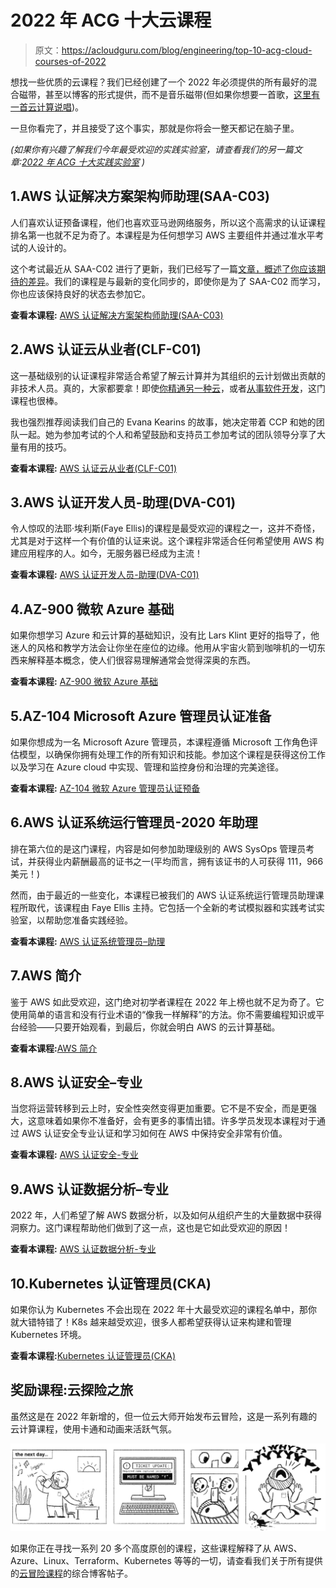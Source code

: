 # 2022 年 ACG 十大云课程

> 原文：<https://acloudguru.com/blog/engineering/top-10-acg-cloud-courses-of-2022>

想找一些优质的云课程？我们已经创建了一个 2022 年必须提供的所有最好的混合磁带，甚至以博客的形式提供，而不是音乐磁带(但如果你想要一首歌，[这里有一首云计算说唱](https://youtu.be/i_TaJLSkJbk))。

一旦你看完了，并且接受了这个事实，那就是你将会一整天都记在脑子里。

*(如果你有兴趣了解我们今年最受欢迎的实践实验室，请查看我们的另一篇文章:*[*2022 年 ACG 十大实践实验室*](https://acloudguru.com/blog/engineering/top-10-acg-hands-on-labs-of-2022) *)*

## 1.AWS 认证解决方案架构师助理(SAA-C03)

人们喜欢认证预备课程，他们也喜欢亚马逊网络服务，所以这个高需求的认证课程排名第一也就不足为奇了。本课程是为任何想学习 AWS 主要组件并通过准水平考试的人设计的。

这个考试最近从 SAA-C02 进行了更新，我们已经写了一篇[文章，概述了你应该期待的差异](https://acloudguru.com/blog/engineering/new-aws-saa-c03-exam)。我们的课程是与最新的变化同步的，即使你是为了 SAA-C02 而学习，你也应该保持良好的状态去参加它。

**查看本课程:** [AWS 认证解决方案架构师助理(SAA-C03)](https://learn.acloud.guru/course/certified-solutions-architect-associate/overview)

## 2.AWS 认证云从业者(CLF-C01)

这一基础级别的认证课程非常适合希望了解云计算并为其组织的云计划做出贡献的非技术人员。真的，大家都要拿！即使[你精通另一种云](https://acloudguru.com/blog/engineering/why-learn-multiple-cloud-platforms)，或者[从事软件开发](https://www.pluralsight.com/blog/software-development/software-developer-learn-cloud-computing)，这门课程也很棒。

我也强烈推荐阅读我们自己的 Evana Kearins 的故事，她决定带着 CCP 和她的团队一起。她为参加考试的个人和希望鼓励和支持员工参加考试的团队领导分享了大量有用的技巧。

**查看本课程:** [AWS 认证云从业者(CLF-C01)](https://learn.acloud.guru/course/aws--certified-cloud-practitioner/overview)

## 3.AWS 认证开发人员-助理(DVA-C01)

令人惊叹的法耶·埃利斯(Faye Ellis)的课程是最受欢迎的课程之一，这并不奇怪，尤其是对于这样一个有价值的认证来说。这个课程非常适合任何希望使用 AWS 构建应用程序的人。如今，无服务器已经成为主流！

**查看本课程:** [AWS 认证开发人员-助理(DVA-C01)](https://learn.acloud.guru/course/aws-certified-developer-associate/overview)

## 4.AZ-900 微软 Azure 基础

如果你想学习 Azure 和云计算的基础知识，没有比 Lars Klint 更好的指导了，他迷人的风格和教学方法会让你坐在座位的边缘。他用从宇宙火箭到咖啡机的一切东西来解释基本概念，使人们很容易理解通常会觉得深奥的东西。

**查看本课程:** [AZ-900 微软 Azure 基础](https://learn.acloud.guru/course/az-900-microsoft-azure-fundamentals/overview)

## 5.AZ-104 Microsoft Azure 管理员认证准备

如果你想成为一名 Microsoft Azure 管理员，本课程遵循 Microsoft 工作角色评估模型，以确保你拥有处理工作的所有知识和技能。参加这个课程是获得这份工作以及学习在 Azure cloud 中实现、管理和监控身份和治理的完美途径。

**查看本课程:** [AZ-104 微软 Azure 管理员认证预备](https://learn.acloud.guru/course/160303d7-6947-4fbc-9d19-fa304849f92e/overview)

## 6.AWS 认证系统运行管理员-2020 年助理

排在第六位的是这门课程，内容是如何参加助理级别的 AWS SysOps 管理员考试，并获得业内薪酬最高的证书之一(平均而言，拥有该证书的人可获得 111，966 美元！)

然而，由于最近的一些变化，本课程已被我们的 AWS 认证系统运行管理员助理课程所取代，该课程由 Faye Ellis 主持。它包括一个全新的考试模拟器和实践考试实验室，以帮助您准备实践经验。

**查看本课程:** [AWS 认证系统管理员–助理](https://learn.acloud.guru/course/aws-certified-sysops-admin-associate/overview)

## 7.AWS 简介

鉴于 AWS 如此受欢迎，这门绝对初学者课程在 2022 年上榜也就不足为奇了。它使用简单的语言和没有行业术语的“像我一样解释”的方法。你不需要编程知识或平台经验——只要开始观看，到最后，你就会明白 AWS 的云计算基础。

**查看本课程:**[AWS 简介](https://learn.acloud.guru/course/intro-to-aws/overview)

## 8.AWS 认证安全–专业

当您将运营转移到云上时，安全性突然变得更加重要。它不是不安全，而是更强大，这意味着如果你不准备好，会有更多的事情出错。许多学员发现本课程对于通过 AWS 认证安全专业认证和学习如何在 AWS 中保持安全非常有价值。

**查看本课程:** [AWS 认证安全-专业](https://learn.acloud.guru/course/aws-certified-security-specialty/overview)

## 9.AWS 认证数据分析–专业

2022 年，人们希望了解 AWS 数据分析，以及如何从组织产生的大量数据中获得洞察力。这门课程帮助他们做到了这一点，这也是它如此受欢迎的原因！

**查看本课程:** [AWS 认证数据分析-专业](https://learn.acloud.guru/course/312375cd-c136-4f1c-81dc-dbdcfff2d06b/overview)

## 10.Kubernetes 认证管理员(CKA)

如果你认为 Kubernetes 不会出现在 2022 年十大最受欢迎的课程名单中，那你就大错特错了！K8s 越来越受欢迎，很多人都希望获得认证来构建和管理 Kubernetes 环境。

**查看本课程:**[Kubernetes 认证管理员(CKA)](https://learn.acloud.guru/course/certified-kubernetes-administrator/overview)

## 奖励课程:云探险之旅

虽然这是在 2022 年新增的，但一位云大师开始发布云冒险，这是一系列有趣的云计算课程，使用卡通和动画来活跃气氛。

![](img/a863da3e3cb61339721e189a1a192bc2.png)

如果你正在寻找一系列 20 多个高度原创的课程，这些课程解释了从 AWS、Azure、Linux、Terraform、Kubernetes 等等的一切，请查看我们关于所有提供的[云冒险课程](https://acloudguru.com/blog/engineering/fun-free-cloud-adventures-courses)的综合博客帖子。